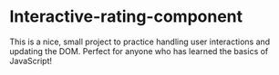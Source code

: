 # Interactive-rating-component
This is a nice, small project to practice handling user interactions and updating the DOM. Perfect for anyone who has learned the basics of JavaScript!

